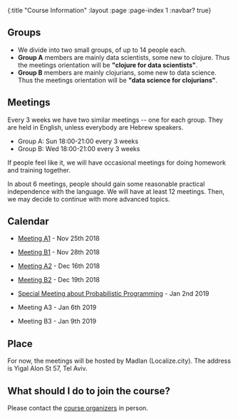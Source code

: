 {:title "Course Information"
 :layout :page
 :page-index 1
 :navbar? true}

## Groups

- We divide into two small groups, of up to 14 people each.
- **Group A** members are mainly data scientists, some new to clojure. Thus the meetings orientation will be **"clojure for data scientists"**.
- **Group B** members are mainly clojurians, some new to data science. Thus the meetings orientation will be **"data science for clojurians"**.


## Meetings

Every 3 weeks we have two similar meetings -- one for each group. They are held in English, unless everybody are Hebrew speakers.

- Group A: Sun 18:00-21:00 every 3 weeks
- Group B: Wed 18:00-21:00 every 3 weeks

If people feel like it, we will have occasional meetings for doing homework and training together.

In about 6 meetings, people should gain some reasonable practical independence with the language. We will have at least 12 meetings. Then, we may decide to continue with more advanced topics.

## Calendar
- [Meeting A1](https://www.meetup.com/Clojure-Israel/events/255927870/) - Nov 25th 2018

- [Meeting B1](https://www.meetup.com/Clojure-Israel/events/256159018/) - Nov 28th 2018

- [Meeting A2](https://www.meetup.com/Clojure-Israel/events/257088858/) - Dec 16th 2018

- [Meeting B2](https://www.meetup.com/Clojure-Israel/events/257089002/) - Dec 19th 2018

- [Special Meeting about Probabilistic Programming](https://www.meetup.com/Clojure-Israel/events/257198695/) - Jan 2nd 2019

- Meeting A3 - Jan 6th 2019

- Meeting B3 - Jan 9th 2019

## Place
For now, the meetings will be hosted by Madlan (Localize.city).
The address is Yigal Alon St 57, Tel Aviv.

## What should I do to join the course?
Please contact the [course organizers](https://twitter.com/daslu_) in person.

